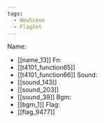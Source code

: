 ```yaml
---
tags:
  - NewScene
  - FlagSet
---
```

Name:
- [[name_13]]
Fn:
- [[t4101_function65]]
- [[t4101_function66]]
Sound:
- [[sound_143]]
- [[sound_203]]
- [[sound_39]]
Bgm:
- [[bgm_1]]
Flag:
- [[flag_9477]]
